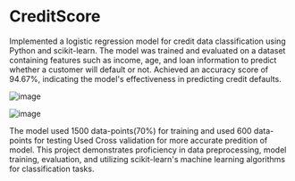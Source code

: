 # CreditScore
Implemented a logistic regression model for credit data classification using Python and scikit-learn.
The model was trained and evaluated on a dataset containing features such as income, age, and loan information to predict whether a customer will default or not. 
Achieved an accuracy score of 94.67%, indicating the model's effectiveness in predicting credit defaults.

![image](https://github.com/abhigyan02/CreditScore/assets/75851981/fa43ccdb-694f-4c7a-9b93-7a6503a6153d)

![image](https://github.com/abhigyan02/CreditScore/assets/75851981/c247ba6a-d38b-4bf1-b899-91c898f8a252)

The model used 1500 data-points(70%) for training and used 600 data-points for testing
Used Cross validation for more accurate predition of model.
This project demonstrates proficiency in data preprocessing, model training, evaluation, and utilizing scikit-learn's machine learning algorithms for classification tasks.
